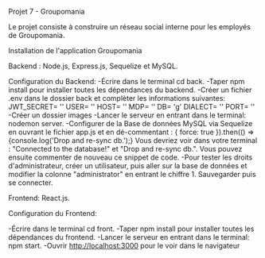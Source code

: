 Projet 7 - Groupomania

Le projet consiste à construire un réseau social interne pour les employés de Groupomania. 

Installation de l'application Groupomania

Backend : Node.js, Express.js, Sequelize et MySQL.

Configuration du Backend:
-Écrire dans le terminal cd back.
-Taper npm install pour installer toutes les dépendances du backend.
-Créer un fichier .env dans le dossier back et complèter les informations suivantes: 
JWT_SECRET= ''
USER= ''
HOST= ''
MDP= ''
DB= 'g'
DIALECT= ''
PORT= ''
-Créer un dossier images
-Lancer le serveur en entrant dans le terminal: nodemon server.
-Configurer de la Base de données MySQL via Sequelize en  ouvrant le fichier app.js et en dé-commentant : 
{ force: true }).then(() => {console.log('Drop and re-sync db.');}
Vous devriez voir dans votre terminal : "Connected to the database!" et "Drop and re-sync db.". Vous pouvez ensuite commenter de nouveau ce snippet de code.
-Pour tester les droits d'administrateur, créer un utilisateur, puis aller sur la base de données et modifier la colonne "administrator" en entrant le chiffre 1. Sauvegarder puis se connecter.

Frontend: React.js.

Configuration du Frontend:

-Écrire dans le terminal cd front.
-Taper npm install pour installer toutes les dépendances du frontend.
-Lancer le serveur en entrant dans le terminal: npm start.
-Ouvrir [http://localhost:3000](http://localhost:3000) pour le voir dans le navigateur

